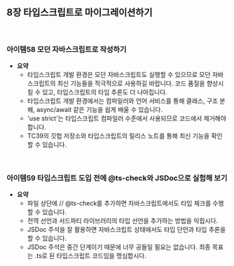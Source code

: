 ## 8장 타입스크립트로 마이그레이션하기

<br>

### 아이템58 모던 자바스크립트로 작성하기

- **요약**
  - 타입스크립트 개발 환경은 모던 자바스크립트도 실행할 수 있으므로 모던 자바스크립트의 최신 기능들을 적극적으로 사용하길 바랍니다. 코드 품질을 향상시킬 수 있고, 타입스크립트의 타입 추론도 더 나아집니다.
  - 타입스크립트 개발 환경에서는 컴파일러와 언어 서비스를 통해 클래스, 구조 분해, async/await 같은 기능을 쉽게 배울 수 있습니다.
  - 'use strict'는 타입스크립트 컴파일러 수준에서 사용되므로 코드에서 제거해야 합니다.
  - TC39의 깃헙 저장소와 타입스크립트의 릴리스 노트를 통해 최신 기능을 확인할 수 있습니다.

<br>

### 아이템59 타입스크립트 도입 전에 @ts-check와 JSDoc으로 실험해 보기

- **요약**
  - 파일 상단에 // @ts-check를 추가하면 자바스크립트에서도 타입 체크를 수행할 수 있습니다.
  - 전역 선언과 서드파티 라이브러리의 타입 선언을 추가하는 방법을 익힙시다.
  - JSDoc 주석을 잘 활용하면 자바스크립트 상태에서도 타입 단언과 타입 추론을 할 수 있습니다.
  - JSDoc 주석은 중간 단계이기 때문에 너무 공들일 필요는 없습니다. 최종 목표는 .ts로 된 타입스크립트 코드임을 명심합시다.
